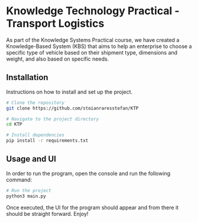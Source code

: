 # Knowledge Technology Practical - Transport Logistics

As part of the Knowledge Systems Practical course, we have created a Knowledge-Based System (KBS) that aims to help an enterprise to choose a specific type of vehicle based on their shipment type, dimensions and weight, and also based on specific needs.

## Installation

Instructions on how to install and set up the project.

```bash
# Clone the repository
git clone https://github.com/stoianraresstefan/KTP

# Navigate to the project directory
cd KTP

# Install dependencies
pip install -r requirements.txt
```

## Usage and UI

In order to run the program, open the console and run the following command:

```bash
# Run the project
python3 main.py
```

Once executed, the UI for the program should appear and from there it should be straight forward. Enjoy!

